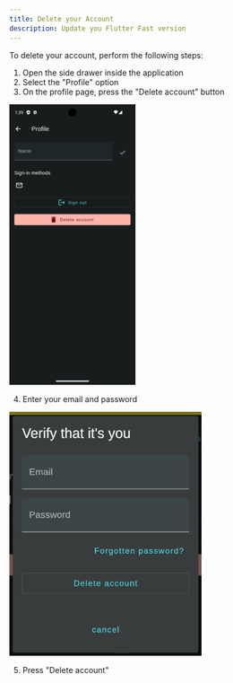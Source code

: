 ```yaml
---
title: Delete your Account
description: Update you Flutter Fast version
---
```


To delete your account, perform the following steps:
1. Open the side drawer inside the application
2. Select the "Profile" option
3. On the profile page, press the "Delete account" button

<img src='delete.png' height=500>

4. Enter your email and password

![Alt text](image.png)

5. Press "Delete account"

